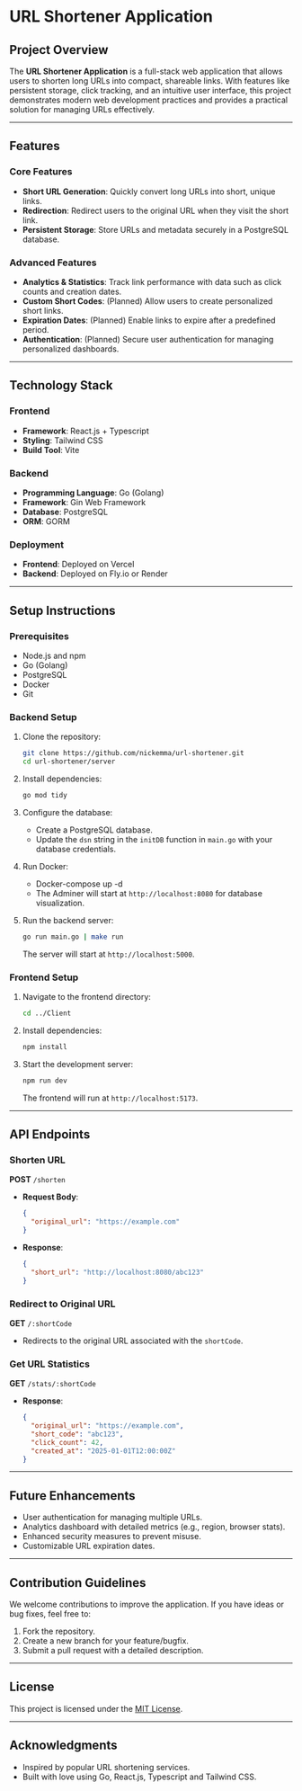 # URL Shortener Application

## Project Overview

The **URL Shortener Application** is a full-stack web application that allows users to shorten long URLs into compact, shareable links. With features like persistent storage, click tracking, and an intuitive user interface, this project demonstrates modern web development practices and provides a practical solution for managing URLs effectively.

---

## Features

### Core Features

- **Short URL Generation**: Quickly convert long URLs into short, unique links.
- **Redirection**: Redirect users to the original URL when they visit the short link.
- **Persistent Storage**: Store URLs and metadata securely in a PostgreSQL database.

### Advanced Features

- **Analytics & Statistics**: Track link performance with data such as click counts and creation dates.
- **Custom Short Codes**: (Planned) Allow users to create personalized short links.
- **Expiration Dates**: (Planned) Enable links to expire after a predefined period.
- **Authentication**: (Planned) Secure user authentication for managing personalized dashboards.

---

## Technology Stack

### Frontend

- **Framework**: React.js + Typescript
- **Styling**: Tailwind CSS
- **Build Tool**: Vite

### Backend

- **Programming Language**: Go (Golang)
- **Framework**: Gin Web Framework
- **Database**: PostgreSQL
- **ORM**: GORM

### Deployment

- **Frontend**: Deployed on Vercel
- **Backend**: Deployed on Fly.io or Render

---

## Setup Instructions

### Prerequisites

- Node.js and npm
- Go (Golang)
- PostgreSQL
- Docker
- Git

### Backend Setup

1. Clone the repository:

   ```bash
   git clone https://github.com/nickemma/url-shortener.git
   cd url-shortener/server
   ```

2. Install dependencies:

   ```bash
   go mod tidy
   ```

3. Configure the database:

   - Create a PostgreSQL database.
   - Update the `dsn` string in the `initDB` function in `main.go` with your database credentials.

4. Run Docker:

   - Docker-compose up -d
   - The Adminer will start at `http://localhost:8080` for database visualization.

5. Run the backend server:
   ```bash
   go run main.go | make run
   ```
   The server will start at `http://localhost:5000`.

### Frontend Setup

1. Navigate to the frontend directory:

   ```bash
   cd ../Client
   ```

2. Install dependencies:

   ```bash
   npm install
   ```

3. Start the development server:
   ```bash
   npm run dev
   ```
   The frontend will run at `http://localhost:5173`.

---

## API Endpoints

### Shorten URL

**POST** `/shorten`

- **Request Body**:
  ```json
  {
    "original_url": "https://example.com"
  }
  ```
- **Response**:
  ```json
  {
    "short_url": "http://localhost:8080/abc123"
  }
  ```

### Redirect to Original URL

**GET** `/:shortCode`

- Redirects to the original URL associated with the `shortCode`.

### Get URL Statistics

**GET** `/stats/:shortCode`

- **Response**:
  ```json
  {
    "original_url": "https://example.com",
    "short_code": "abc123",
    "click_count": 42,
    "created_at": "2025-01-01T12:00:00Z"
  }
  ```

---

## Future Enhancements

- User authentication for managing multiple URLs.
- Analytics dashboard with detailed metrics (e.g., region, browser stats).
- Enhanced security measures to prevent misuse.
- Customizable URL expiration dates.

---

## Contribution Guidelines

We welcome contributions to improve the application. If you have ideas or bug fixes, feel free to:

1. Fork the repository.
2. Create a new branch for your feature/bugfix.
3. Submit a pull request with a detailed description.

---

## License

This project is licensed under the [MIT License](LICENSE).

---

## Acknowledgments

- Inspired by popular URL shortening services.
- Built with love using Go, React.js, Typescript and Tailwind CSS.

